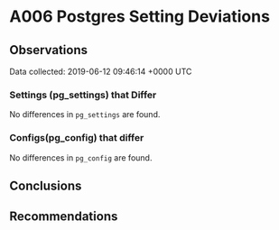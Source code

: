 # A006 Postgres Setting Deviations #

## Observations ##
Data collected: 2019-06-12 09:46:14 +0000 UTC  

### Settings (pg_settings) that Differ ###

No differences in `pg_settings` are found.

### Configs(pg_config) that differ ###

No differences in `pg_config` are found.



## Conclusions ##


## Recommendations ##

